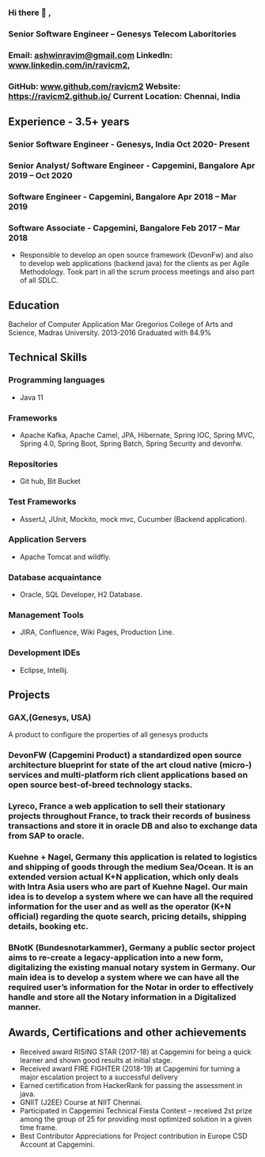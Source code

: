 ### Hi there 👋 ,

<!--
**ravicm2/ravicm2** is a ✨ _special_ ✨ repository because its `README.md` (this file) appears on your GitHub profile.

Here are some ideas to get you started:

- 🔭 I’m currently working on ...
- 🌱 I’m currently learning ...
- 👯 I’m looking to collaborate on ...
- 🤔 I’m looking for help with ...
- 💬 Ask me about ...
- 📫 How to reach me: ...
- 😄 Pronouns: ...
- ⚡ Fun fact: ...
-->

### Senior Software Engineer – Genesys Telecom Laboritories
### Email: ashwinravim@gmail.com LinkedIn: www.linkedin.com/in/ravicm2,
### GitHub: www.github.com/ravicm2 Website: https://ravicm2.github.io/ Current Location: Chennai, India

## Experience - 3.5+ years
### Senior Software Engineer - Genesys, India Oct 2020- Present
### Senior Analyst/ Software Engineer - Capgemini, Bangalore Apr 2019 – Oct 2020
### Software Engineer - Capgemini, Bangalore Apr 2018 – Mar 2019
### Software Associate - Capgemini, Bangalore Feb 2017 – Mar 2018
  
* Responsible to develop an open source framework (DevonFw) and also to develop web applications (backend java) for the clients as per Agile Methodology. Took part in all the scrum process meetings and also part of all SDLC.

## Education
Bachelor of Computer Application
Mar Gregorios College of Arts and Science, Madras University. 2013-2016
Graduated with 84.9%

## Technical Skills
### Programming languages	
* Java 11
### Frameworks	
* Apache Kafka, Apache Camel, JPA, Hibernate, Spring IOC, Spring MVC, Spring 4.0, Spring Boot, Spring Batch, Spring Security and devonfw.
### Repositories	
* Git hub, Bit Bucket
### Test Frameworks	
* AssertJ, JUnit, Mockito, mock mvc, Cucumber (Backend application).
### Application Servers	
* Apache Tomcat and wildfly.
### Database acquaintance 
* Oracle, SQL Developer, H2 Database.
### Management Tools 	
* JIRA, Confluence, Wiki Pages, Production Line.
### Development IDEs 	
* Eclipse, Intellij.

## Projects
### GAX,(Genesys, USA)
A product to configure the properties of all genesys products

### DevonFW (Capgemini Product) a standardized open source architecture blueprint for state of the art cloud native (micro-) services and multi-platform rich client applications based on open source best-of-breed technology stacks.

### Lyreco, France a web application to sell their stationary projects throughout France, to track their records of business transactions and store it in oracle DB and also to exchange data from SAP to oracle.

### Kuehne + Nagel, Germany this application is related to logistics and shipping of goods through the medium Sea/Ocean. It is an extended version actual K+N application, which only deals with Intra Asia users who are part of Kuehne Nagel. Our main idea is to develop a system where we can have all the required information for the user and as well as the operator (K+N official) regarding the quote search, pricing details, shipping details, booking etc.

### BNotK (Bundesnotarkammer), Germany a public sector project aims to re-create a legacy-application into a new form, digitalizing the existing manual notary system in Germany. Our main idea is to develop a system where we can have all the required user’s information for the Notar in order to effectively handle and store all the Notary information in a Digitalized manner.

## Awards, Certifications and other achievements
*	Received award RISING STAR (2017-18) at Capgemini for being a quick learner and shown good results at initial stage.
*	Received award FIRE FIGHTER (2018-19) at Capgemini for turning a major escalation project to a successful delivery
*	Earned certification from HackerRank for passing the assessment in java.
*	GNIIT (J2EE) Course at NIIT Chennai.
*	Participated in Capgemini Technical Fiesta Contest – received 2st prize among the group of 25 for providing most optimized solution in a given time frame.
*	Best Contributor Appreciations for Project contribution in Europe CSD Account at Capgemini.
